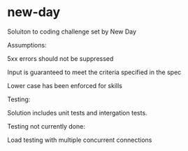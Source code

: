 # new-day

Soluiton to coding challenge set by New Day

Assumptions: 

5xx errors should not be suppressed

Input is guaranteed to meet the criteria specified in the spec

Lower case has been enforced for skills

Testing:

Solution includes unit tests and intergation tests. 

Testing not currently done:

Load testing with multiple concurrent connections
